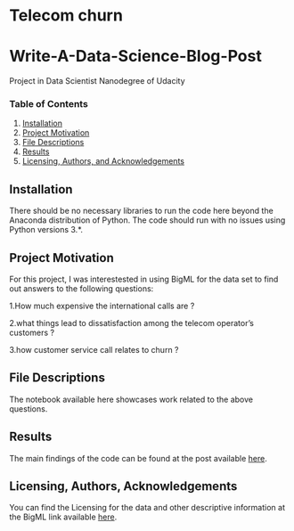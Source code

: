 # Telecom churn

# Write-A-Data-Science-Blog-Post
Project in Data Scientist Nanodegree of Udacity

### Table of Contents

1. [Installation](#installation)
2. [Project Motivation](#motivation)
3. [File Descriptions](#files)
4. [Results](#results)
5. [Licensing, Authors, and Acknowledgements](#licensing)

## Installation <a name="installation"></a>

There should be no necessary libraries to run the code here beyond the Anaconda distribution of Python.  The code should run with no issues using Python versions 3.*.

## Project Motivation<a name="motivation"></a>

For this project, I was interestested in using BigML for the data set to find out answers to the following questions:

1.How much expensive the international calls are ?

2.what things lead to dissatisfaction among the telecom operator’s customers ?

3.how customer service call relates to churn ?


## File Descriptions <a name="files"></a>

The notebook available here showcases work related to the above questions.  

## Results<a name="results"></a>

The main findings of the code can be found at the post available [here](https://medium.com/@mazilkhatib786/data-scientist-blog-post-4e655359d1d6).

## Licensing, Authors, Acknowledgements<a name="licensing"></a>

 You can find the Licensing for the data and other descriptive information at the BigML link available [here](https://bigml.com/user/francisco/gallery/dataset/5163ad540c0b5e5b22000383).  
